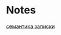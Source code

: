 


# Notes
[семантика записки](https://store.fmi.uni-sofia.bg/fmi/logic/static/sep/sep-notes-2024.pdf)
